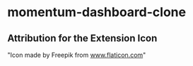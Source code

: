 # momentum-dashboard-clone

## Attribution for the Extension Icon
  "Icon made by Freepik from www.flaticon.com"
